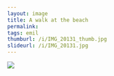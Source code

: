 ```yaml
---
layout: image
title: A walk at the beach
permalink: 
tags: emil
thumburl: /i/IMG_20131_thumb.jpg
slideurl: /i/IMG_20131.jpg
---
```


![]({{site.url}}/i/IMG_2031.jpg)


